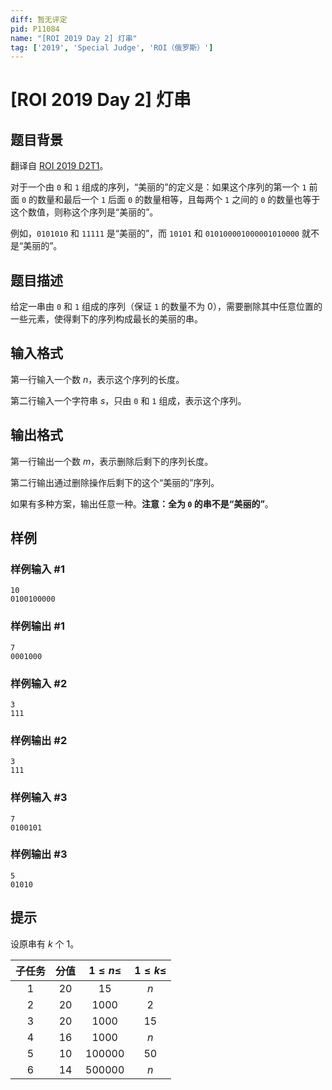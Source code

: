 ```yaml
---
diff: 暂无评定
pid: P11084
name: "[ROI 2019 Day 2] 灯串"
tag: ['2019', 'Special Judge', 'ROI（俄罗斯）']
---
```

# [ROI 2019 Day 2] 灯串
## 题目背景

翻译自 [ROI 2019 D2T1](https://neerc.ifmo.ru/school/archive/2018-2019/ru-olymp-roi-2019-day2.pdf)。

对于一个由 `0` 和 `1` 组成的序列，“美丽的”的定义是：如果这个序列的第一个 `1` 前面 `0` 的数量和最后一个 `1` 后面 `0` 的数量相等，且每两个 `1` 之间的 `0` 的数量也等于这个数值，则称这个序列是“美丽的”。

例如，`0101010` 和 `11111` 是“美丽的”，而 `10101` 和 `010100001000001010000` 就不是“美丽的”。
## 题目描述

给定一串由 `0` 和 `1` 组成的序列（保证 `1` 的数量不为 $0$），需要删除其中任意位置的一些元素，使得剩下的序列构成最长的美丽的串。
## 输入格式

第一行输入一个数 $n$，表示这个序列的长度。

第二行输入一个字符串 $s$，只由 `0` 和 `1` 组成，表示这个序列。
## 输出格式

第一行输出一个数 $m$，表示删除后剩下的序列长度。

第二行输出通过删除操作后剩下的这个“美丽的”序列。

如果有多种方案，输出任意一种。**注意：全为 `0` 的串不是“美丽的”**。
## 样例

### 样例输入 #1
```
10
0100100000
```
### 样例输出 #1
```
7
0001000
```
### 样例输入 #2
```
3
111
```
### 样例输出 #2
```
3
111
```
### 样例输入 #3
```
7
0100101
```
### 样例输出 #3
```
5
01010
```
## 提示

设原串有 $k$ 个 $1$。

| 子任务 | 分值 | $1\le n\le$ | $1\le k\le$ |
| :----------: | :----------: | :----------: | :----------: |
| $1$ | $20$ | $15$ | $n$ |
| $2$ | $20$ | $1000$ | $2$ |
| $3$ | $20$ | $1000$ | $15$ |
| $4$ | $16$ | $1000$ | $n$ |
| $5$ | $10$ | $100000$ | $50$ |
| $6$ | $14$ | $500000$ | $n$ |
